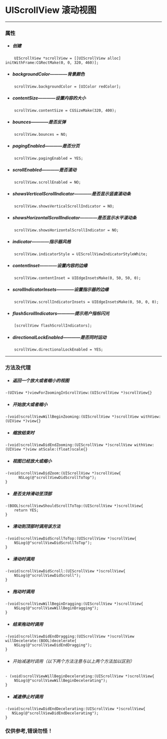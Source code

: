 # UIScrollView 滚动视图
***
### 属性
- ##### 创建
```
    UIScrollView *scrollView = [[UIScrollView alloc] initWithFrame:CGRectMake(0, 0, 320, 460)];
```

- ##### backgroundColor————背景颜色
```
    scrollView.backgroundColor = [UIColor redColor];
```

- ##### contentSize————设置内容的大小
```
    scrollView.contentSize = CGSizeMake(320, 400);
```

- ##### bounces————是否反弹
```
    scrollView.bounces = NO;
```

- ##### pagingEnabled————是否分页
```
    scrollView.pagingEnabled = YES;
```

- ##### scrollEnabled————是否滚动
```
    scrollView.scrollEnabled = NO;
```

- ##### showsVerticalScrollIndicator————是否显示竖直滚动条
```
    scrollView.showsVerticalScrollIndicator = NO;
```

- ##### showsHorizontalScrollIndicator————是否显示水平滚动条
```
    scrollView.showsHorizontalScrollIndicator = NO;
```

- ##### indicator————指示器风格
```
    scrollView.indicatorStyle = UIScrollViewIndicatorStyleWhite;
```

- ##### contentInset————设置内容的边缘
```
    scrollView.contentInset = UIEdgeInsetsMake(0, 50, 50, 0);
```

- ##### scrollIndicatorInsets————设置指示器的边缘
```
    scrollView.scrollIndicatorInsets = UIEdgeInsetsMake(0, 50, 0, 0);
```

- ##### flashScrollIndicators————提示用户指标闪光
```
    [scrollView flashScrollIndicators];
```
- ##### directionalLockEnabled————是否同时运动
```
    scrollView.directionalLockEnabled = YES;
```

***
### 方法及代理
- ##### 返回一个放大或者缩小的视图
```
-(UIView *)viewForZoomingInScrollView:(UIScrollView *)scrollView{}
```

- ##### 开始放大或者缩小
```
-(void)scrollViewWillBeginZooming:(UIScrollView *)scrollView withView:
(UIView *)view{}
```

- ##### 缩放结束时
```
-(void)scrollViewDidEndZooming:(UIScrollView *)scrollView withView:(UIView *)view atScale:(float)scale{}
```

- ##### 视图已经放大或缩小
```
-(void)scrollViewDidZoom:(UIScrollView *)scrollView{
      NSLog(@"scrollViewDidScrollToTop");
}
```

- ##### 是否支持滑动至顶部
```
-(BOOL)scrollViewShouldScrollToTop:(UIScrollView *)scrollView{
    return YES;
}
```

- ##### 滑动到顶部时调用该方法
```
-(void)scrollViewDidScrollToTop:(UIScrollView *)scrollView{
    NSLog(@"scrollViewDidScrollToTop");
}
```

- ##### 滑动时调用
```
-(void)scrollViewDidScroll:(UIScrollView *)scrollView{
    NSLog(@"scrollViewDidScroll");
}
```

- ##### 拖动时调用
```
-(void)scrollViewWillBeginDragging:(UIScrollView *)scrollView{
    NSLog(@"scrollViewWillBeginDragging");
}
```

- ##### 结束拖动时调用
```
-(void)scrollViewDidEndDragging:(UIScrollView *)scrollView willDecelerate:(BOOL)decelerate{
    NSLog(@"scrollViewDidEndDragging");
}
```

- ###### 开始减速时调用（以下两个方法注意与以上两个方法加以区别）
```
- (void)scrollViewWillBeginDecelerating:(UIScrollView *)scrollView{
    NSLog(@"scrollViewWillBeginDecelerating");
}
```

- ##### 减速停止时调用
```
-(void)scrollViewDidEndDecelerating:(UIScrollView *)scrollView{
   NSLog(@"scrollViewDidEndDecelerating"); 
}
```

### 仅供参考,错误勿怪！